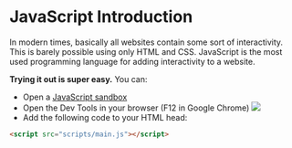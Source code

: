 # JavaScript Introduction

In modern times, basically all websites contain some sort of interactivity. This is barely possible using only HTML and CSS. JavaScript is the most used programming language for adding interactivity to a website.

**Trying it out is super easy.** You can:

- Open a [JavaScript sandbox](https://codepen.io/pen/)
- Open the Dev Tools in your browser (F12 in Google Chrome) ![](https://mr-ss-bucket-staging.s3.eu-west-2.amazonaws.com/devtools.png)
- <span>Add the following code to your HTML head:</span>

```html
<script src="scripts/main.js"></script>
```

